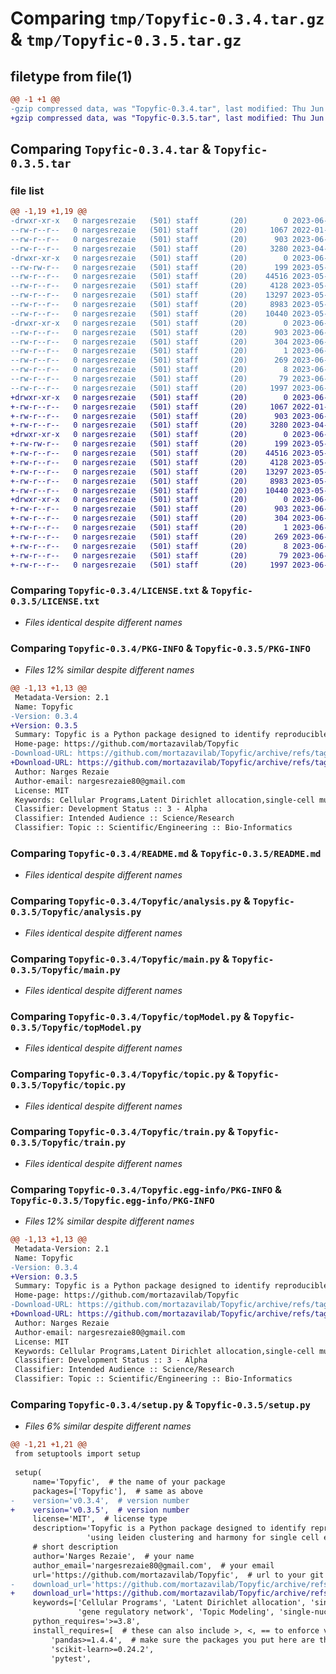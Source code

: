 # Comparing `tmp/Topyfic-0.3.4.tar.gz` & `tmp/Topyfic-0.3.5.tar.gz`

## filetype from file(1)

```diff
@@ -1 +1 @@
-gzip compressed data, was "Topyfic-0.3.4.tar", last modified: Thu Jun  1 17:19:25 2023, max compression
+gzip compressed data, was "Topyfic-0.3.5.tar", last modified: Thu Jun  1 17:41:08 2023, max compression
```

## Comparing `Topyfic-0.3.4.tar` & `Topyfic-0.3.5.tar`

### file list

```diff
@@ -1,19 +1,19 @@
-drwxr-xr-x   0 nargesrezaie   (501) staff       (20)        0 2023-06-01 17:19:25.535042 Topyfic-0.3.4/
--rw-r--r--   0 nargesrezaie   (501) staff       (20)     1067 2022-01-27 20:57:46.000000 Topyfic-0.3.4/LICENSE.txt
--rw-r--r--   0 nargesrezaie   (501) staff       (20)      903 2023-06-01 17:19:25.535133 Topyfic-0.3.4/PKG-INFO
--rw-r--r--   0 nargesrezaie   (501) staff       (20)     3280 2023-04-27 22:47:11.000000 Topyfic-0.3.4/README.md
-drwxr-xr-x   0 nargesrezaie   (501) staff       (20)        0 2023-06-01 17:19:25.533933 Topyfic-0.3.4/Topyfic/
--rw-rw-r--   0 nargesrezaie   (501) staff       (20)      199 2023-05-31 23:13:17.000000 Topyfic-0.3.4/Topyfic/__init__.py
--rw-r--r--   0 nargesrezaie   (501) staff       (20)    44516 2023-05-31 23:01:59.000000 Topyfic-0.3.4/Topyfic/analysis.py
--rw-r--r--   0 nargesrezaie   (501) staff       (20)     4128 2023-05-31 23:11:38.000000 Topyfic-0.3.4/Topyfic/main.py
--rw-r--r--   0 nargesrezaie   (501) staff       (20)    13297 2023-05-31 23:11:38.000000 Topyfic-0.3.4/Topyfic/topModel.py
--rw-r--r--   0 nargesrezaie   (501) staff       (20)     8983 2023-05-31 23:11:38.000000 Topyfic-0.3.4/Topyfic/topic.py
--rw-r--r--   0 nargesrezaie   (501) staff       (20)    10440 2023-05-31 22:59:19.000000 Topyfic-0.3.4/Topyfic/train.py
-drwxr-xr-x   0 nargesrezaie   (501) staff       (20)        0 2023-06-01 17:19:25.534906 Topyfic-0.3.4/Topyfic.egg-info/
--rw-r--r--   0 nargesrezaie   (501) staff       (20)      903 2023-06-01 17:19:25.000000 Topyfic-0.3.4/Topyfic.egg-info/PKG-INFO
--rw-r--r--   0 nargesrezaie   (501) staff       (20)      304 2023-06-01 17:19:25.000000 Topyfic-0.3.4/Topyfic.egg-info/SOURCES.txt
--rw-r--r--   0 nargesrezaie   (501) staff       (20)        1 2023-06-01 17:19:25.000000 Topyfic-0.3.4/Topyfic.egg-info/dependency_links.txt
--rw-r--r--   0 nargesrezaie   (501) staff       (20)      269 2023-06-01 17:19:25.000000 Topyfic-0.3.4/Topyfic.egg-info/requires.txt
--rw-r--r--   0 nargesrezaie   (501) staff       (20)        8 2023-06-01 17:19:25.000000 Topyfic-0.3.4/Topyfic.egg-info/top_level.txt
--rw-r--r--   0 nargesrezaie   (501) staff       (20)       79 2023-06-01 17:19:25.535404 Topyfic-0.3.4/setup.cfg
--rw-r--r--   0 nargesrezaie   (501) staff       (20)     1997 2023-06-01 17:19:07.000000 Topyfic-0.3.4/setup.py
+drwxr-xr-x   0 nargesrezaie   (501) staff       (20)        0 2023-06-01 17:41:08.443459 Topyfic-0.3.5/
+-rw-r--r--   0 nargesrezaie   (501) staff       (20)     1067 2022-01-27 20:57:46.000000 Topyfic-0.3.5/LICENSE.txt
+-rw-r--r--   0 nargesrezaie   (501) staff       (20)      903 2023-06-01 17:41:08.443534 Topyfic-0.3.5/PKG-INFO
+-rw-r--r--   0 nargesrezaie   (501) staff       (20)     3280 2023-04-27 22:47:11.000000 Topyfic-0.3.5/README.md
+drwxr-xr-x   0 nargesrezaie   (501) staff       (20)        0 2023-06-01 17:41:08.442407 Topyfic-0.3.5/Topyfic/
+-rw-rw-r--   0 nargesrezaie   (501) staff       (20)      199 2023-05-31 23:13:17.000000 Topyfic-0.3.5/Topyfic/__init__.py
+-rw-r--r--   0 nargesrezaie   (501) staff       (20)    44516 2023-05-31 23:01:59.000000 Topyfic-0.3.5/Topyfic/analysis.py
+-rw-r--r--   0 nargesrezaie   (501) staff       (20)     4128 2023-05-31 23:11:38.000000 Topyfic-0.3.5/Topyfic/main.py
+-rw-r--r--   0 nargesrezaie   (501) staff       (20)    13297 2023-05-31 23:11:38.000000 Topyfic-0.3.5/Topyfic/topModel.py
+-rw-r--r--   0 nargesrezaie   (501) staff       (20)     8983 2023-05-31 23:11:38.000000 Topyfic-0.3.5/Topyfic/topic.py
+-rw-r--r--   0 nargesrezaie   (501) staff       (20)    10440 2023-05-31 22:59:19.000000 Topyfic-0.3.5/Topyfic/train.py
+drwxr-xr-x   0 nargesrezaie   (501) staff       (20)        0 2023-06-01 17:41:08.443326 Topyfic-0.3.5/Topyfic.egg-info/
+-rw-r--r--   0 nargesrezaie   (501) staff       (20)      903 2023-06-01 17:41:08.000000 Topyfic-0.3.5/Topyfic.egg-info/PKG-INFO
+-rw-r--r--   0 nargesrezaie   (501) staff       (20)      304 2023-06-01 17:41:08.000000 Topyfic-0.3.5/Topyfic.egg-info/SOURCES.txt
+-rw-r--r--   0 nargesrezaie   (501) staff       (20)        1 2023-06-01 17:41:08.000000 Topyfic-0.3.5/Topyfic.egg-info/dependency_links.txt
+-rw-r--r--   0 nargesrezaie   (501) staff       (20)      269 2023-06-01 17:41:08.000000 Topyfic-0.3.5/Topyfic.egg-info/requires.txt
+-rw-r--r--   0 nargesrezaie   (501) staff       (20)        8 2023-06-01 17:41:08.000000 Topyfic-0.3.5/Topyfic.egg-info/top_level.txt
+-rw-r--r--   0 nargesrezaie   (501) staff       (20)       79 2023-06-01 17:41:08.443805 Topyfic-0.3.5/setup.cfg
+-rw-r--r--   0 nargesrezaie   (501) staff       (20)     1997 2023-06-01 17:40:16.000000 Topyfic-0.3.5/setup.py
```

### Comparing `Topyfic-0.3.4/LICENSE.txt` & `Topyfic-0.3.5/LICENSE.txt`

 * *Files identical despite different names*

### Comparing `Topyfic-0.3.4/PKG-INFO` & `Topyfic-0.3.5/PKG-INFO`

 * *Files 12% similar despite different names*

```diff
@@ -1,13 +1,13 @@
 Metadata-Version: 2.1
 Name: Topyfic
-Version: 0.3.4
+Version: 0.3.5
 Summary: Topyfic is a Python package designed to identify reproducible latent dirichlet allocation (LDA) using leiden clustering and harmony for single cell epigenomics data
 Home-page: https://github.com/mortazavilab/Topyfic
-Download-URL: https://github.com/mortazavilab/Topyfic/archive/refs/tags/v0.3.4.tar.gz
+Download-URL: https://github.com/mortazavilab/Topyfic/archive/refs/tags/v0.3.5.tar.gz
 Author: Narges Rezaie
 Author-email: nargesrezaie80@gmail.com
 License: MIT
 Keywords: Cellular Programs,Latent Dirichlet allocation,single-cell multiome,single-cell RNA-seq,gene regulatory network,Topic Modeling,single-nucleus RNA-seq
 Classifier: Development Status :: 3 - Alpha
 Classifier: Intended Audience :: Science/Research 
 Classifier: Topic :: Scientific/Engineering :: Bio-Informatics
```

### Comparing `Topyfic-0.3.4/README.md` & `Topyfic-0.3.5/README.md`

 * *Files identical despite different names*

### Comparing `Topyfic-0.3.4/Topyfic/analysis.py` & `Topyfic-0.3.5/Topyfic/analysis.py`

 * *Files identical despite different names*

### Comparing `Topyfic-0.3.4/Topyfic/main.py` & `Topyfic-0.3.5/Topyfic/main.py`

 * *Files identical despite different names*

### Comparing `Topyfic-0.3.4/Topyfic/topModel.py` & `Topyfic-0.3.5/Topyfic/topModel.py`

 * *Files identical despite different names*

### Comparing `Topyfic-0.3.4/Topyfic/topic.py` & `Topyfic-0.3.5/Topyfic/topic.py`

 * *Files identical despite different names*

### Comparing `Topyfic-0.3.4/Topyfic/train.py` & `Topyfic-0.3.5/Topyfic/train.py`

 * *Files identical despite different names*

### Comparing `Topyfic-0.3.4/Topyfic.egg-info/PKG-INFO` & `Topyfic-0.3.5/Topyfic.egg-info/PKG-INFO`

 * *Files 12% similar despite different names*

```diff
@@ -1,13 +1,13 @@
 Metadata-Version: 2.1
 Name: Topyfic
-Version: 0.3.4
+Version: 0.3.5
 Summary: Topyfic is a Python package designed to identify reproducible latent dirichlet allocation (LDA) using leiden clustering and harmony for single cell epigenomics data
 Home-page: https://github.com/mortazavilab/Topyfic
-Download-URL: https://github.com/mortazavilab/Topyfic/archive/refs/tags/v0.3.4.tar.gz
+Download-URL: https://github.com/mortazavilab/Topyfic/archive/refs/tags/v0.3.5.tar.gz
 Author: Narges Rezaie
 Author-email: nargesrezaie80@gmail.com
 License: MIT
 Keywords: Cellular Programs,Latent Dirichlet allocation,single-cell multiome,single-cell RNA-seq,gene regulatory network,Topic Modeling,single-nucleus RNA-seq
 Classifier: Development Status :: 3 - Alpha
 Classifier: Intended Audience :: Science/Research 
 Classifier: Topic :: Scientific/Engineering :: Bio-Informatics
```

### Comparing `Topyfic-0.3.4/setup.py` & `Topyfic-0.3.5/setup.py`

 * *Files 6% similar despite different names*

```diff
@@ -1,21 +1,21 @@
 from setuptools import setup
 
 setup(
     name='Topyfic',  # the name of your package
     packages=['Topyfic'],  # same as above
-    version='v0.3.4',  # version number
+    version='v0.3.5',  # version number
     license='MIT',  # license type
     description='Topyfic is a Python package designed to identify reproducible latent dirichlet allocation (LDA) '
                 'using leiden clustering and harmony for single cell epigenomics data',
     # short description
     author='Narges Rezaie',  # your name
     author_email='nargesrezaie80@gmail.com',  # your email
     url='https://github.com/mortazavilab/Topyfic',  # url to your git repo
-    download_url='https://github.com/mortazavilab/Topyfic/archive/refs/tags/v0.3.4.tar.gz',  # link to the tar.gz file associated with this release
+    download_url='https://github.com/mortazavilab/Topyfic/archive/refs/tags/v0.3.5.tar.gz',  # link to the tar.gz file associated with this release
     keywords=['Cellular Programs', 'Latent Dirichlet allocation', 'single-cell multiome', 'single-cell RNA-seq',
               'gene regulatory network', 'Topic Modeling', 'single-nucleus RNA-seq'],  #
     python_requires='>=3.8',
     install_requires=[  # these can also include >, <, == to enforce version compatibility
         'pandas>=1.4.4',  # make sure the packages you put here are those NOT included in the base python distribution
         'scikit-learn>=0.24.2',
         'pytest',
```

